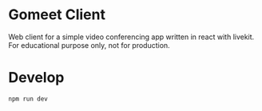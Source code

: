 # Gomeet Client

Web client for a simple video conferencing app written in react with livekit. For educational purpose only, not for production.

# Develop

```bash
npm run dev
```
